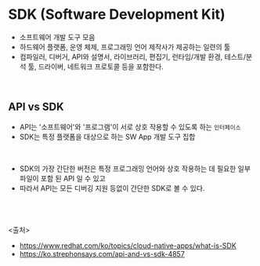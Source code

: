 # SDK (Software Development Kit)

- 소프트웨어 개발 도구 모음
- 하드웨어 플랫폼, 운영 체제, 프로그래밍 언어 제작사가 제공하는 일련의 툴
- 컴파일러, 디버거, API와 설명서, 라이브러리, 편집기, 런타임/개발 환경, 테스트/분석 툴, 드라이버, 네트워크 프로토콜 등을 포함한다.

<br>

## API vs SDK

- API는 '소프트웨어'와 '프로그램'이 서로 상호 작용할 수 있도록 하는 `인터페이스`
- SDK는 특정 플랫폼을 대상으로 하는 SW App 개발 도구 집합

<br>

- SDK의 가장 간단한 버전은 특정 프로그래밍 언어와 상호 작용하는 데 필요한 일부 파일이 포함 된 API 일 수 있고
- 따라서 API는 모든 디버깅 지원 등없이 간단한 SDK로 볼 수 있다.

<br><br><br>
<출처>

- <https://www.redhat.com/ko/topics/cloud-native-apps/what-is-SDK>
- <https://ko.strephonsays.com/api-and-vs-sdk-4857>
